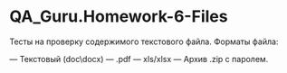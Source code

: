 # QA_Guru.Homework-6-Files

Тесты на проверку содержимого текстового файла.
Форматы файла:

— Текстовый (doc\docx)
— .pdf
— xls/xlsx
— Архив .zip c паролем.
